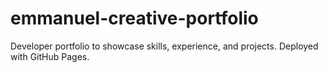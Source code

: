 # emmanuel-creative-portfolio
Developer portfolio to showcase skills, experience, and projects. Deployed with GitHub Pages.
